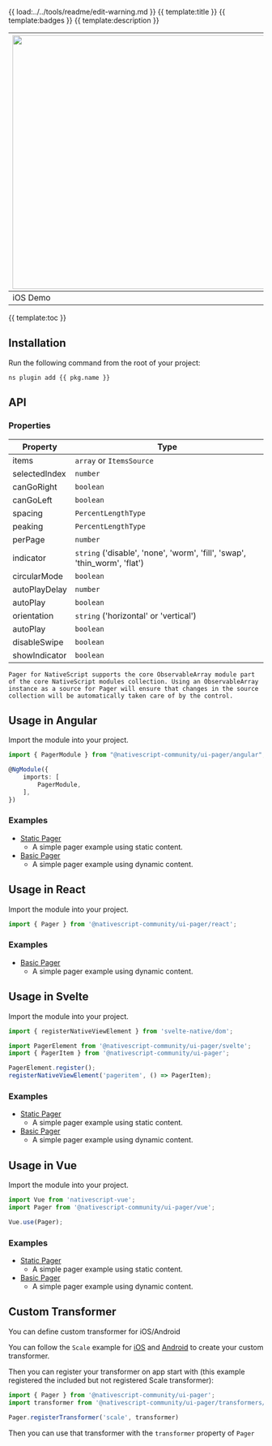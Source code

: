 {{ load:../../tools/readme/edit-warning.md }}
{{ template:title }}
{{ template:badges }}
{{ template:description }}

| <img src="https://github.com/nativescript-community/ui-pager/raw/master/images/demo-ios.gif" height="500" /> | <img src="https://github.com/nativescript-community/ui-pager/raw/master/images/demo-android.gif" height="500" /> |
| --- | ----------- |
| iOS Demo | Android Demo |

{{ template:toc }}

## Installation
Run the following command from the root of your project:

`ns plugin add {{ pkg.name }}`

## API

### Properties

| Property | Type |
| - | - |
| items | `array` or `ItemsSource` 
| selectedIndex | `number` |
| canGoRight | `boolean` |
| canGoLeft | `boolean` |
| spacing | `PercentLengthType` |
| peaking | `PercentLengthType` |
| perPage | `number` |
| indicator | `string`  ('disable', 'none', 'worm', 'fill', 'swap', 'thin_worm', 'flat')|
| circularMode | `boolean` |
| autoPlayDelay | `number` |
| autoPlay | `boolean` |
| orientation | `string` ('horizontal' or 'vertical') |
| autoPlay | `boolean` |
| disableSwipe | `boolean` |
| showIndicator | `boolean` |


```
Pager for NativeScript supports the core ObservableArray module part of the core NativeScript modules collection. Using an ObservableArray instance as a source for Pager will ensure that changes in the source collection will be automatically taken care of by the control.
```


## Usage in Angular

Import the module into your project.

```typescript
import { PagerModule } from "@nativescript-community/ui-pager/angular";

@NgModule({
    imports: [
        PagerModule,
    ],
})
```

### Examples

- [Static Pager](demo-snippets/ng/static-pager)
  - A simple pager example using static content.
- [Basic Pager](demo-snippets/ng/basic-pager)
  - A simple pager example using dynamic content.

## Usage in React

Import the module into your project.

```typescript
import { Pager } from '@nativescript-community/ui-pager/react';
```

### Examples

- [Basic Pager](demo-snippets/react/BasicPager.tsx)
  - A simple pager example using dynamic content.
## Usage in Svelte

Import the module into your project.

```typescript
import { registerNativeViewElement } from 'svelte-native/dom';

import PagerElement from '@nativescript-community/ui-pager/svelte';
import { PagerItem } from '@nativescript-community/ui-pager';

PagerElement.register();
registerNativeViewElement('pageritem', () => PagerItem);
```

### Examples

- [Static Pager](demo-snippets/svelte/StaticPager.svelte)
  - A simple pager example using static content.
- [Basic Pager](demo-snippets/svelte/BasicPager.svelte)
  - A simple pager example using dynamic content.

## Usage in Vue

Import the module into your project.

```typescript
import Vue from 'nativescript-vue';
import Pager from '@nativescript-community/ui-pager/vue';

Vue.use(Pager);
```

### Examples

- [Static Pager](demo-snippets/vue/StaticPager.vue)
  - A simple pager example using static content.
- [Basic Pager](demo-snippets/vue/BasicPager.vue)
  - A simple pager example using dynamic content.


## Custom Transformer

You can define custom transformer for iOS/Android

You can follow the `Scale` example for [iOS](src/ui-pager/transformers/Scale.ios.ts) and [Android](src/ui-pager/transformers/Scale.android.ts) to create your custom transformer.

Then you can register your transformer on app start with (this example registered the included but not registered Scale transformer): 
```ts
import { Pager } from '@nativescript-community/ui-pager';
import transformer from '@nativescript-community/ui-pager/transformers/Scale';

Pager.registerTransformer('scale', transformer)
```
Then you can use that transformer with the `transformer` property of `Pager`